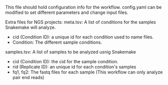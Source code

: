 This file should hold configuration info for the workflow.
config.yaml can be modified to set different parameters and change input files.  

Extra files for NGS projects:
meta.tsv: A list of conditions for the samples Snakemake will analyze.
 - cid (Condition ID): a unique id for each condition used to name files.
 - Condition: The different sample conditions. 

samples.tsv: A list of samples to be analyzed usnig Snakemake
 - cid (Condition ID): the cid for the sample condition.
 - rid (Replicate ID): an unique id for each condition's samples
 - fq1, fq2: The fastq files for each sample (This workflow can only analyze pair end reads)
